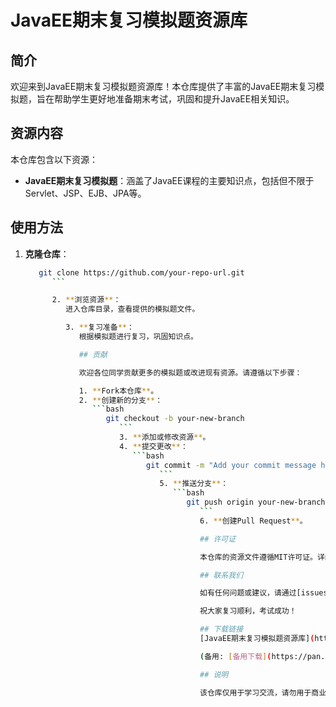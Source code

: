 # JavaEE期末复习模拟题资源库

## 简介

欢迎来到JavaEE期末复习模拟题资源库！本仓库提供了丰富的JavaEE期末复习模拟题，旨在帮助学生更好地准备期末考试，巩固和提升JavaEE相关知识。

## 资源内容

本仓库包含以下资源：

- **JavaEE期末复习模拟题**：涵盖了JavaEE课程的主要知识点，包括但不限于Servlet、JSP、EJB、JPA等。

## 使用方法

1. **克隆仓库**：
   ```bash
      git clone https://github.com/your-repo-url.git
         ```

         2. **浏览资源**：
            进入仓库目录，查看提供的模拟题文件。

            3. **复习准备**：
               根据模拟题进行复习，巩固知识点。

               ## 贡献

               欢迎各位同学贡献更多的模拟题或改进现有资源。请遵循以下步骤：

               1. **Fork本仓库**。
               2. **创建新的分支**：
                  ```bash
                     git checkout -b your-new-branch
                        ```
                        3. **添加或修改资源**。
                        4. **提交更改**：
                           ```bash
                              git commit -m "Add your commit message here"
                                 ```
                                 5. **推送分支**：
                                    ```bash
                                       git push origin your-new-branch
                                          ```
                                          6. **创建Pull Request**。

                                          ## 许可证

                                          本仓库的资源文件遵循MIT许可证。详细信息请参阅[LICENSE](LICENSE)文件。

                                          ## 联系我们

                                          如有任何问题或建议，请通过[issues](https://github.com/your-repo-url/issues)页面联系我们。

                                          祝大家复习顺利，考试成功！

                                          ## 下载链接
                                          [JavaEE期末复习模拟题资源库](https://pan.quark.cn/s/2df0ba65755a) 

                                          (备用: [备用下载](https://pan.baidu.com/s/15XjpCBPE9Z16e7yK_8QMoA?pwd=1234))

                                          ## 说明

                                          该仓库仅用于学习交流，请勿用于商业用途。
